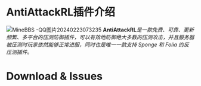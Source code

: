 # AntiAttackRL插件介绍
![MineBBS -QQ图片20240223073235](https://github.com/AntiAttackMC/AATRL_Public/assets/141195321/a132cebe-2a95-4344-868a-955a4c81a78b)
**AntiAttackRL***是一款免费、可靠、更新频繁、多平台的压测防御插件，可以有效地防御绝大多数的压测攻击，并且服务器被压测时玩家依然能够正常进服，同时也是唯一一款支持 Sponge 和 Folia 的反压测插件。*

# Download & Issues
